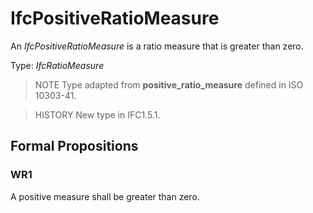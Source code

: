 # IfcPositiveRatioMeasure

An _IfcPositiveRatioMeasure_ is a ratio measure that is greater than zero.
<!-- end of short definition -->

Type: _IfcRatioMeasure_

> NOTE Type adapted from **positive_ratio_measure** defined in ISO 10303-41.

> HISTORY New type in IFC1.5.1.

## Formal Propositions

### WR1
A positive measure shall be greater than zero.
